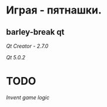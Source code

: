 Играя - пятнашки.
=================

barley-break qt
---------------

*Qt Creator - 2.7.0*

*Qt 5.0.2*


TODO
====

*Invent game logic*
